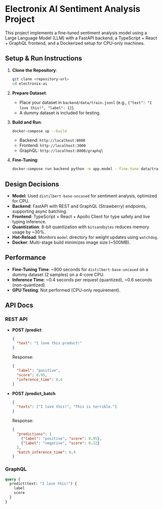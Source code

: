 # Electronix AI Sentiment Analysis Project

This project implements a fine-tuned sentiment analysis model using a Large Language Model (LLM) with a FastAPI backend, a TypeScript + React + GraphQL frontend, and a Dockerized setup for CPU-only machines.

## Setup & Run Instructions

1. **Clone the Repository**:
   ```bash
   git clone <repository-url>
   cd electronix-ai
   ```

2. **Prepare Dataset**:
   - Place your dataset in `backend/data/train.jsonl` (e.g., `{"text": "I love this!", "label": 1}`).
   - A dummy dataset is included for testing.

3. **Build and Run**:
   ```bash
   docker-compose up --build
   ```
   - Backend: `http://localhost:8000`
   - Frontend: `http://localhost:3000`
   - GraphQL: `http://localhost:8000/graphql`

4. **Fine-Tuning**:
   ```bash
   docker-compose run backend python -m app.model --fine-tune data/train.jsonl
   ```

## Design Decisions

- **Model**: Used `distilbert-base-uncased` for sentiment analysis, optimized for CPU.
- **Backend**: FastAPI with REST and GraphQL (Strawberry) endpoints, supporting async batching.
- **Frontend**: TypeScript + React + Apollo Client for type safety and live typing inference.
- **Quantization**: 8-bit quantization with `bitsandbytes` reduces memory usage by ~30%.
- **Hot-Reload**: Monitors `model` directory for weight updates using `watchdog`.
- **Docker**: Multi-stage build minimizes image size (~500MB).

## Performance

- **Fine-Tuning Time**: ~900 seconds for `distilbert-base-uncased` on a dummy dataset (2 samples) on a 4-core CPU.
- **Inference Time**: ~0.4 seconds per request (quantized), ~0.6 seconds (non-quantized).
- **GPU Testing**: Not performed (CPU-only requirement).

## API Docs

### REST API
- **POST /predict**
  ```json
  {
    "text": "I love this product!"
  }
  ```
  Response:
  ```json
  {
    "label": "positive",
    "score": 0.95,
    "inference_time": 0.4
  }
  ```

- **POST /predict_batch**
  ```json
  {
    "texts": ["I love this!", "This is terrible."]
  }
  ```
  Response:
  ```json
  {
    "predictions": [
      {"label": "positive", "score": 0.95},
      {"label": "negative", "score": 0.32}
    ],
    "batch_inference_time": 0.9
  }
  ```

### GraphQL
```graphql
query {
  predict(text: "I love this!") {
    label
    score
  }
}
```
